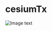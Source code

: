 # cesiumTx
![Image text](https://github.com/lyqh-ctx/cesiumTx/blob/master/template/show_cesiumTx.png)